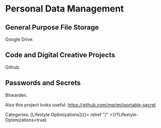 # Personal Data Management

## General Purpose File Storage

Google Drive.

## Code and Digital Creative Projects

Github.

## Passwords and Secrets

Bitwarden.

Also this project looks useful: https://github.com/mprimi/portable-secret

Categories: [Lifestyle Optimizations]({{< relref "/" >}}?Lifestyle-Optimizations=true)